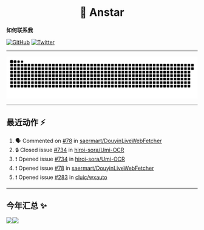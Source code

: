 <h1 align="center"> 👋   Anstar</h1>


**如何联系我**

[![GitHub](https://img.shields.io/badge/%40itsAnstar-4F4F4F???style=for-the-badge&logo=github&logoColor=FFFFFF&labelColor=000000)](https://github.com/itsAnstar/)
[![Twitter](https://img.shields.io/badge/%40itsAnstar-00BBFF???style=for-the-badge&logo=twitter&logoColor=FFFFFF&labelColor=00aaee)](https://twitter.com/itsAnstar)

---

<picture>
  <source media="(prefers-color-scheme: dark)" srcset="https://raw.githubusercontent.com/itsanstar/itsanstar/output/github-contribution-grid-snake-dark.svg">
  <source media="(prefers-color-scheme: light)" srcset="https://raw.githubusercontent.com/itsanstar/itsanstar/output/github-contribution-grid-snake.svg">
  <img alt="github contribution grid snake animation" src="https://raw.githubusercontent.com/itsanstar/itsanstar/output/github-contribution-grid-snake.svg">
</picture>


---

## 最近动作 :zap: 

<!--START_SECTION:activity-->
1. 🗣 Commented on [#78](https://github.com/saermart/DouyinLiveWebFetcher/issues/78#issuecomment-2533548003) in [saermart/DouyinLiveWebFetcher](https://github.com/saermart/DouyinLiveWebFetcher)
2. 🔒 Closed issue [#734](https://github.com/hiroi-sora/Umi-OCR/issues/734) in [hiroi-sora/Umi-OCR](https://github.com/hiroi-sora/Umi-OCR)
3. ❗ Opened issue [#734](https://github.com/hiroi-sora/Umi-OCR/issues/734) in [hiroi-sora/Umi-OCR](https://github.com/hiroi-sora/Umi-OCR)
4. ❗ Opened issue [#78](https://github.com/saermart/DouyinLiveWebFetcher/issues/78) in [saermart/DouyinLiveWebFetcher](https://github.com/saermart/DouyinLiveWebFetcher)
5. ❗ Opened issue [#283](https://github.com/cluic/wxauto/issues/283) in [cluic/wxauto](https://github.com/cluic/wxauto)
<!--END_SECTION:activity-->

---


## 今年汇总 ✨

<img align="" height="137px" src="https://github-readme-stats.vercel.app/api?username=itsanstar&hide_title=true&hide_border=true&show_icons=true&include_all_commits=true&line_height=21&bg_color=0,EC6C6C,FFD479,FFFC79,73FA79&theme=graywhite&locale=cn" /><img align="" height="137px" src="https://github-readme-stats.vercel.app/api/top-langs/?username=itsanstar&hide_title=true&hide_border=true&layout=compact&bg_color=0,73FA79,73FDFF,D783FF&theme=graywhite&locale=cn" />
